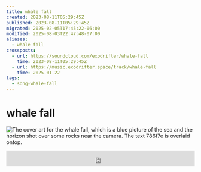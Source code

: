 ```yaml
---
title: whale fall
created: 2023-08-11T05:29:45Z
published: 2023-08-11T05:29:45Z
migrated: 2025-02-05T17:45:22-06:00
modified: 2025-08-03T22:47:48-07:00
aliases:
  - whale fall
crossposts:
  - url: https://soundcloud.com/exodrifter/whale-fall
    time: 2023-08-11T05:29:45Z
  - url: https://music.exodrifter.space/track/whale-fall
    time: 2025-01-22
tags:
  - song-whale-fall
---
```


# whale fall

![The cover art for the whale fall, which is a blue picture of the sea and the horizon shot over some rocks near the camera. The text 786f7e is overlaid ontop.](whale-fall.png)

<iframe style="border: 0; width: 100%; max-width: 700px; height: 42px;" src="https://bandcamp.com/EmbeddedPlayer/album=253081176/size=small/bgcol=ffffff/linkcol=0687f5/track=3434557232/transparent=true/" seamless><a href="https://music.exodrifter.space/album/future-formant">future formant by exodrifter</a></iframe>
